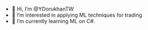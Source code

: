 - 👋 Hi, I’m @YDorukhanTW
- 👀 I’m interested in applying ML techniques for trading
- 🌱 I’m currently learning ML on C#. 

<!---
YDorukhanTW/YDorukhanTW is a ✨ special ✨ repository because its `README.md` (this file) appears on your GitHub profile.
You can click the Preview link to take a look at your changes.
--->
